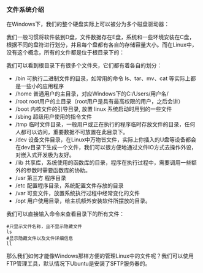 ### 文件系统介绍

在Windows下，我们的整个硬盘实际上可以被分为多个磁盘驱动器：

我们一般习惯将软件装到D盘，文件数据存在E盘，系统和一些环境安装在C盘，根据不同的盘符进行划分，并且每个盘都有各自的存储容量大小。而在Linux中，没有这个概念，所有的文件都是位于根目录下的：

我们可以看到根目录下有很多个文件夹，它们都有着各自的划分：

- /bin 可执行二进制文件的目录，如常用的命令 ls、tar、mv、cat
  等实际上都是一些小的应用程序
- /home 普通用户的主目录，对应Windows下的C:/Users/用户名/
- /root root用户的主目录（root用户是具有最高权限的用户，之后会讲）
- /boot 内核文件的引导目录, 放置 linux 系统启动时用到的一些文件
- /sbing 超级用户使用的指令文件
- /tmp
  临时文件目录，一般用户或正在执行的程序临时存放文件的目录，任何人都可以访问，重要数据不可放置在此目录下。
- /dev
  设备文件目录，在Linux中万物皆文件，实际上你插入的U盘等设备都会在dev目录下生成一个文件，我们可以很方便地通过文件IO方式去操作外设，对嵌入式开发极为友好。
- /lib
  共享库，系统使用的函数库的目录，程序在执行过程中，需要调用一些额外的参数时需要函数库的协助。
- /usr 第三方 程序目录
- /etc 配置程序目录，系统配置文件存放的目录
- /var 可变文件，放置系统执行过程中经常变化的文件
- /opt 用户使用目录，给主机额外安装软件所摆放的目录。

我们可以直接输入命令来查看目录下的所有文件：

```shell
#只显示文件名称，且不显示隐藏文件
ls
#显示隐藏文件以及文件详细信息
ll
```

那么我们如何才能像Windows那样方便的管理Linux中的文件呢？我们可以使用FTP管理工具，默认情况下Ubuntu是安装了SFTP服务器的。

